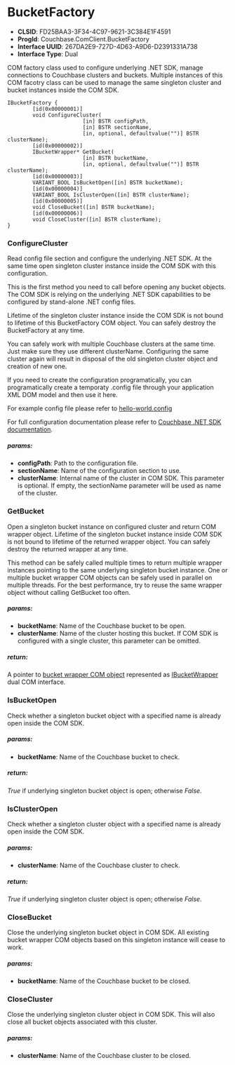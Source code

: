 # BucketFactory #
* **CLSID**: FD25BAA3-3F34-4C97-9621-3C384E1F4591
* **ProgId**: Couchbase.ComClient.BucketFactory
* **Interface UUID**: 267DA2E9-727D-4D63-A9D6-D2391331A738
* **Interface Type**: Dual

COM factory class used to configure underlying .NET SDK, manage connections to Couchbase clusters and buckets. Multiple instances of this COM facotry class can be used to manage the same singleton cluster and bucket instances inside the COM SDK.

```chapel
IBucketFactory {
        [id(0x00000001)]
        void ConfigureCluster(
                        [in] BSTR configPath, 
                        [in] BSTR sectionName, 
                        [in, optional, defaultvalue("")] BSTR clusterName);
        [id(0x00000002)]
        IBucketWrapper* GetBucket(
                        [in] BSTR bucketName, 
                        [in, optional, defaultvalue("")] BSTR clusterName);
        [id(0x00000003)]
        VARIANT_BOOL IsBucketOpen([in] BSTR bucketName);
        [id(0x00000004)]
        VARIANT_BOOL IsClusterOpen([in] BSTR clusterName);
        [id(0x00000005)]
        void CloseBucket([in] BSTR bucketName);
        [id(0x00000006)]
        void CloseCluster([in] BSTR clusterName);
}
```


### ConfigureCluster ###
Read config file section and configure the underlying .NET SDK. At the same time open singleton cluster instance inside the COM SDK with this configuration.

This is the first method you need to call before opening any bucket objects. The COM SDK is relying on the underlying .NET SDK capabilities to be configured by stand-alone .NET config files.

Lifetime of the singleton cluster instance inside the COM SDK is not bound to lifetime of this BucketFactory COM object. You can safely destroy the BucketFactory at any time.

You can safely work with multiple Couchbase clusters at the same time. Just make sure they use different clusterName. Configuring the same cluster again will result in disposal of the old singleton cluster object and creation of new one.

If you need to create the configuration programatically, you can programatically create a temporaty .config file through your application XML DOM model and then use it here.

For example config file please refer to [hello-world.config](../Src/scripts/hello-world.config)

For full configuration documentation please refer to [Couchbase .NET SDK documentation](http://docs.couchbase.com/developer/dotnet-2.1/configuring-the-client.html).

##### params: #####
* **configPath**: Path to the configuration file.
* **sectionName**: Name of the configuration section to use.
* **clusterName**: Internal name of the cluster in COM SDK. This parameter is optional. If empty, the sectionName parameter will be used as name of the cluster.


### GetBucket ###
Open a singleton bucket instance on configured cluster and return COM wrapper object. Lifetime of the singleton bucket instance inside COM SDK is not bound to lifetime of the returned wrapper object. You can safely destroy the returned wrapper at any time.

This method can be safely called multiple times to return multiple wrapper instances pointing to the same underlying singleton bucket instance. One or multiple bucket wrapper COM objects can be safely used in parallel on multiple threads. For the best performance, try to reuse the same wrapper object without calling GetBucket too often.

##### params: #####
* **bucketName**: Name of the Couchbase bucket to be open.
* **clusterName**: Name of the cluster hosting this bucket. If COM SDK is configured with a single cluster, this parameter can be omitted.

##### return: #####
A pointer to [bucket wrapper COM object](BucketWrapper.md) represented as [IBucketWrapper](BucketWrapper.md) dual COM interface.


### IsBucketOpen ###
Check whether a singleton bucket object with a specified name is already open inside the COM SDK.

##### params: #####
* **bucketName**: Name of the Couchbase bucket to check.

##### return: #####
*True* if underlying singleton bucket object is open; otherwise *False*.


### IsClusterOpen ###
Check whether a singleton cluster object with a specified name is already open inside the COM SDK.

##### params: #####
* **clusterName**: Name of the Couchbase cluster to check.

##### return: #####
*True* if underlying singleton cluster object is open; otherwise *False*.


### CloseBucket ###
Close the underlying singleton bucket object in COM SDK. All existing bucket wrapper COM objects based on this singleton instance will cease to work.

##### params: #####
* **bucketName**: Name of the Couchbase bucket to be closed.


### CloseCluster ###
Close the underlying singleton cluster object in COM SDK. This will also close all bucket objects associated with this cluster.

##### params: #####
* **clusterName**: Name of the Couchbase cluster to be closed.